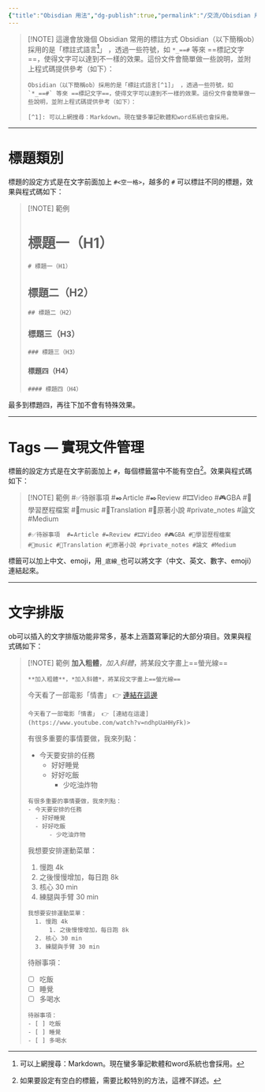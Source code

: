 ```yaml
---
{"title":"Obisdian 用法","dg-publish":true,"permalink":"/交流/Obisdian 用法/","dgPassFrontmatter":true,"created":"2025-05-10T22:22:49.000+08:00","updated":"2025-05-10T22:28:15.000+08:00"}
---
```




> [!NOTE] 這邊會放幾個 Obsidian 常用的標註方式
>  Obsidian（以下簡稱ob）採用的是「標註式語言[^1]」 ，透過一些符號，如 `*_==#` 等來 ==標記文字==，使得文字可以達到不一樣的效果。這份文件會簡單做一些說明，並附上程式碼提供參考（如下）：
>  
>  ```
>  Obsidian（以下簡稱ob）採用的是「標註式語言[^1]」 ，透過一些符號，如 `*_==#` 等來 ==標記文字==，使得文字可以達到不一樣的效果。這份文件會簡單做一些說明，並附上程式碼提供參考（如下）：
>  
>  [^1]: 可以上網搜尋：Markdown。現在蠻多筆記軟體和word系統也會採用。
>  ```

---

# 標題類別

標題的設定方式是在文字前面加上 `#<空一格>`，越多的 `#` 可以標註不同的標題，效果與程式碼如下：


> [!NOTE] 範例
> # 標題一（H1）
> ```
> # 標題一（H1）
> ```
> ## 標題二（H2）
> ```
> ## 標題二（H2）
> ```
> ### 標題三（H3）
> ```
> ### 標題三（H3）
> ```
> #### 標題四（H4）
> ```
> #### 標題四（H4）

最多到標題四，再往下加不會有特殊效果。

---

# Tags –– 實現文件管理

標籤的設定方式是在文字前面加上 `#`，每個標籤當中不能有空白[^2]。效果與程式碼如下：


> [!NOTE] 範例
> #✅待辦事項  #✒️Article #✒️Review #🎞️Video #🎮GBA #🎯學習歷程檔案 #🎵music #📑Translation #📕原著小說 #private_notes #論文 #Medium 
> ```
> #✅待辦事項  #✒️Article #✒️Review #🎞️Video #🎮GBA #🎯學習歷程檔案 #🎵music #📑Translation #📕原著小說 #private_notes #論文 #Medium 
> ```

標籤可以加上中文、emoji，用`_底線_`也可以將文字（中文、英文、數字、emoji）連結起來。

---


# 文字排版
ob可以插入的文字排版功能非常多，基本上涵蓋寫筆記的大部分項目。效果與程式碼如下：


> [!NOTE] 範例
> **加入粗體**，*加入斜體*，將某段文字畫上==螢光線==
> ```
> **加入粗體**，*加入斜體*，將某段文字畫上==螢光線==
> ```
> 今天看了一部電影「情書」 👉 [連結在這邊](https://www.youtube.com/watch?v=ndhpUaHHyFk)
> ```
> 今天看了一部電影「情書」 👉 [連結在這邊](https://www.youtube.com/watch?v=ndhpUaHHyFk)> 
> ```
> 有很多重要的事情要做，我來列點：
> - 今天要安排的任務
> 	- 好好睡覺
> 	- 好好吃飯
> 		- 少吃油炸物
> ```
> 有很多重要的事情要做，我來列點：
> - 今天要安排的任務
> 	- 好好睡覺
> 	- 好好吃飯
> 		- 少吃油炸物 
> ```
> 我想要安排運動菜單：
> 1. 慢跑 4k
> 	1. 之後慢慢增加，每日跑 8k
> 2. 核心 30 min
> 3. 練腿與手臂 30 min
> 
> 
> ```
> 我想要安排運動菜單：
> 	1. 慢跑 4k
> 		1. 之後慢慢增加，每日跑 8k
> 	2. 核心 30 min
> 	3. 練腿與手臂 30 min
> ```
> 
> 待辦事項：
> - [ ] 吃飯
> - [ ] 睡覺
> - [ ] 多喝水
> 
> ```
> 待辦事項：
> - [ ] 吃飯
> - [ ] 睡覺
> - [ ] 多喝水
> ```


[^1]: 可以上網搜尋：Markdown。現在蠻多筆記軟體和word系統也會採用。
[^2]: 如果要設定有空白的標籤，需要比較特別的方法，這裡不詳述。


